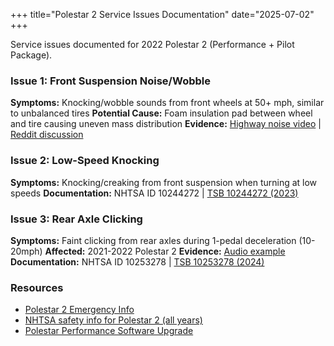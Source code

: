 +++
title="Polestar 2 Service Issues Documentation"
date="2025-07-02"
+++

Service issues documented for 2022 Polestar 2 (Performance + Pilot Package).

### Issue 1: Front Suspension Noise/Wobble
**Symptoms:** Knocking/wobble sounds from front wheels at 50+ mph, similar to unbalanced tires
**Potential Cause:** Foam insulation pad between wheel and tire causing uneven mass distribution
**Evidence:** [Highway noise video](https://youtu.be/GY7blfG6En8) | [Reddit discussion](https://www.reddit.com/r/Polestar/comments/1anfxk8/fyi_if_you_get_a_tire_wobble/)

### Issue 2: Low-Speed Knocking
**Symptoms:** Knocking/creaking from front suspension when turning at low speeds
**Documentation:** NHTSA ID 10244272 | [TSB 10244272 (2023)](https://static.nhtsa.gov/odi/tsbs/2023/MC-10244272-0001.pdf)

### Issue 3: Rear Axle Clicking
**Symptoms:** Faint clicking from rear axles during 1-pedal deceleration (10-20mph)
**Affected:** 2021-2022 Polestar 2
**Evidence:** [Audio example](https://cdn.polestartechhub.com/uploads/6616cd04bfff4d0001bd68af/TJ%2036854_1.m4a)
**Documentation:** NHTSA ID 10253278 | [TSB 10253278 (2024)](https://static.nhtsa.gov/odi/tsbs/2024/MC-10253278-0001.pdf)

### Resources
- [Polestar 2 Emergency Info](https://github.com/drittich/polestar2-emergency-info)
- [NHTSA safety info for Polestar 2 (all years)](https://www.nhtsa.gov/vehicle/2022/POLESTAR/POLESTAR%252525202/5%25252520HB/AWD)
- [Polestar Performance Software Upgrade](https://www.polestar.com/us/performance-software-upgrade/)
